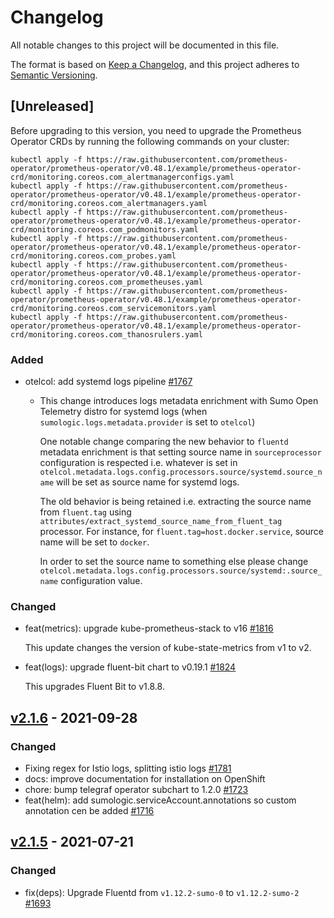 # Changelog

All notable changes to this project will be documented in this file.

The format is based on [Keep a Changelog](https://keepachangelog.com/en/1.0.0/),
and this project adheres to [Semantic Versioning](https://semver.org/spec/v2.0.0.html).

## [Unreleased]

Before upgrading to this version, you need to upgrade the Prometheus Operator CRDs
by running the following commands on your cluster:

```shell
kubectl apply -f https://raw.githubusercontent.com/prometheus-operator/prometheus-operator/v0.48.1/example/prometheus-operator-crd/monitoring.coreos.com_alertmanagerconfigs.yaml
kubectl apply -f https://raw.githubusercontent.com/prometheus-operator/prometheus-operator/v0.48.1/example/prometheus-operator-crd/monitoring.coreos.com_alertmanagers.yaml
kubectl apply -f https://raw.githubusercontent.com/prometheus-operator/prometheus-operator/v0.48.1/example/prometheus-operator-crd/monitoring.coreos.com_podmonitors.yaml
kubectl apply -f https://raw.githubusercontent.com/prometheus-operator/prometheus-operator/v0.48.1/example/prometheus-operator-crd/monitoring.coreos.com_probes.yaml
kubectl apply -f https://raw.githubusercontent.com/prometheus-operator/prometheus-operator/v0.48.1/example/prometheus-operator-crd/monitoring.coreos.com_prometheuses.yaml
kubectl apply -f https://raw.githubusercontent.com/prometheus-operator/prometheus-operator/v0.48.1/example/prometheus-operator-crd/monitoring.coreos.com_servicemonitors.yaml
kubectl apply -f https://raw.githubusercontent.com/prometheus-operator/prometheus-operator/v0.48.1/example/prometheus-operator-crd/monitoring.coreos.com_thanosrulers.yaml
```

### Added

- otelcol: add systemd logs pipeline [#1767]

  - This change introduces logs metadata enrichment with Sumo Open Telemetry
    distro for systemd logs (when `sumologic.logs.metadata.provider` is set to
    `otelcol`)

    One notable change comparing the new behavior to `fluentd` metadata enrichment
    is that setting source name in `sourceprocessor` configuration is respected
    i.e.  whatever is set in
    `otelcol.metadata.logs.config.processors.source/systemd.source_name` will be
    set as source name for systemd logs.

    The old behavior is being retained i.e. extracting the source name from
    `fluent.tag` using `attributes/extract_systemd_source_name_from_fluent_tag`
    processor. For instance, for `fluent.tag=host.docker.service`, source name
    will be set to `docker`.

    In order to set the source name to something else please change
    `otelcol.metadata.logs.config.processors.source/systemd:.source_name`
    configuration value.

[#1767]: https://github.com/SumoLogic/sumologic-kubernetes-collection/pull/1767

### Changed

- feat(metrics): upgrade kube-prometheus-stack to v16 [#1816]

  This update changes the version of kube-state-metrics from v1 to v2.

- feat(logs): upgrade fluent-bit chart to v0.19.1 [#1824]

  This upgrades Fluent Bit to v1.8.8.

[#1816]: https://github.com/SumoLogic/sumologic-kubernetes-collection/pull/1816
[#1824]: https://github.com/SumoLogic/sumologic-kubernetes-collection/pull/1824

## [v2.1.6][v2_1_6] - 2021-09-28

### Changed

- Fixing regex for Istio logs, splitting istio logs [#1781]
- docs: improve documentation for installation on OpenShift
- chore: bump telegraf operator subchart to 1.2.0 [#1723]
- feat(helm): add sumologic.serviceAccount.annotations so custom annotation cen be added [#1716]

[v2_1_6]: https://github.com/SumoLogic/sumologic-kubernetes-collection/releases/tag/v2.1.6
[#1781]: https://github.com/SumoLogic/sumologic-kubernetes-collection/pull/1781
[#1723]: https://github.com/SumoLogic/sumologic-kubernetes-collection/pull/1723
[#1716]: https://github.com/SumoLogic/sumologic-kubernetes-collection/pull/1716

## [v2.1.5][v2_1_5] - 2021-07-21

### Changed

- fix(deps): Upgrade Fluentd from `v1.12.2-sumo-0` to `v1.12.2-sumo-2` [#1693]

[v2_1_5]: https://github.com/SumoLogic/sumologic-kubernetes-collection/releases/tag/v2.1.5
[#1693]: https://github.com/SumoLogic/sumologic-kubernetes-collection/pull/1693
